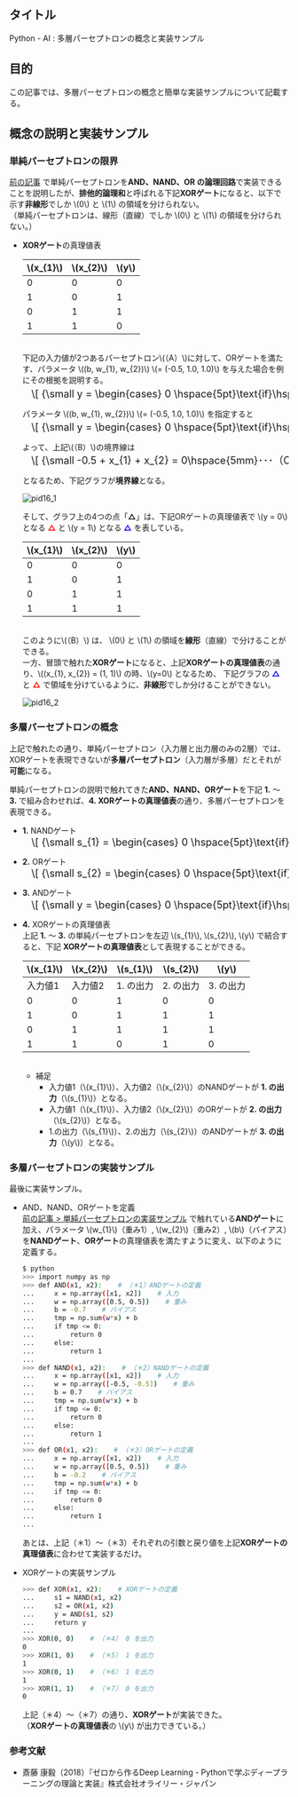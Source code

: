 ## タイトル
Python - AI : 多層パーセプトロンの概念と実装サンプル

## 目的
この記事では、多層パーセプトロンの概念と簡単な実装サンプルについて記載する。

## 概念の説明と実装サンプル
### 単純パーセプトロンの限界
[前の記事](https://sigma-se.com/detail/15/) で単純パーセプトロンを**AND、NAND、OR の論理回路**で実装できることを説明したが、**排他的論理和**と呼ばれる下記**XORゲート**になると、以下で示す**非線形**でしか \\(0\\) と \\(1\\) の領域を分けられない。<br>
（単純パーセプトロンは、線形（直線）でしか \\(0\\) と \\(1\\) の領域を分けられない。）

- **XORゲート**の真理値表
  <table class="table" style="width: 50%; margin-bottom: 2em;">
    <thead>
      <tr>
        <th scope="col">\(x_{1}\)</th>
        <th scope="col">\(x_{2}\)</th>
        <th scope="col">\(y\)</th>
      </tr>
    </thead>
    <tbody>
      <tr><td>0</td><td>0</td><td>0</td></tr>
      <tr><td>1</td><td>0</td><td>1</td></tr>
      <tr><td>0</td><td>1</td><td>1</td></tr>
      <tr><td>1</td><td>1</td><td>0</td></tr>
    </tbody>
  </table>

  下記の入力値が2つあるパーセプトロン\\(（A）\\)に対して、ORゲートを満たす、パラメータ \\((b, w_{1}, w_{2})\\) \\(= (-0.5, 1.0, 1.0)\\) を与えた場合を例にその根拠を説明する。

  <div style="display: flex; margin-left: 1rem; font-size: 1.3em; margin-top: -0.75em; overflow-x: auto; white-space: nowrap;">
  \[
  {\small
  y =
  \begin{cases}
  0 \hspace{5pt}\text{if}\hspace{5pt}b + x_{1}w_{1} + x_{2}w_{2} \leqq 0 \\
  1 \hspace{5pt}\text{if}\hspace{5pt}b + x_{1}w_{1} + x_{2}w_{2} > 0
  \end{cases}\hspace{5mm}･･･（A）
  }
  \]
  </div>

  パラメータ \\((b, w_{1}, w_{2})\\) \\(= (-0.5, 1.0, 1.0)\\) を指定すると

  <div style="display: flex; margin-left: 1rem; font-size: 1.3em; margin-top: -0.75em; overflow-x: auto; white-space: nowrap;">
  \[
  {\small
  y =
  \begin{cases}
  0 \hspace{5pt}\text{if}\hspace{5pt}-0.5 + x_{1} + x_{2} \leqq 0 \\
  1 \hspace{5pt}\text{if}\hspace{5pt}-0.5 + x_{1} + x_{2} > 0
  \end{cases}\hspace{5mm}･･･（B）
  }
  \]
  </div>

  よって、上記\\(（B）\\)の境界線は

  <div style="display: flex; margin-left: 1rem; font-size: 1.3em; margin-top: -0.75em; overflow-x: auto; white-space: nowrap;">
  \[
  {\small
  -0.5 + x_{1} + x_{2} = 0\hspace{5mm}･･･（C）
  }
  \]
  </div>

  となるため、下記グラフが**境界線**となる。

  ![pid16_1](/static/tblog/img/pid16_1.png)

  そして、グラフ上の4つの点「**△**」は、下記ORゲートの真理値表で \\(y = 0\\) となる <span style="color:red">**△**</span> と \\(y = 1\\) となる <span style="color:blue">**△**</span> を表している。

  <table class="table" style="width: 50%; margin-bottom: 2em;">
    <thead>
      <tr>
        <th scope="col">\(x_{1}\)</th>
        <th scope="col">\(x_{2}\)</th>
        <th scope="col">\(y\)</th>
      </tr>
    </thead>
    <tbody>
      <tr><td>0</td><td>0</td><td>0</td></tr>
      <tr><td>1</td><td>0</td><td>1</td></tr>
      <tr><td>0</td><td>1</td><td>1</td></tr>
      <tr><td>1</td><td>1</td><td>1</td></tr>
    </tbody>
  </table>

  このように\\(（B）\\) は、 \\(0\\) と \\(1\\) の領域を**線形**（直線）で分けることができる。
  <br>
  一方、冒頭で触れた**XORゲート**になると、上記**XORゲートの真理値表**の通り、\\((x_{1}, x_{2}) = (1, 1)\\) の時、\\(y=0\\) となるため、
下記グラフの <span style="color:blue">**△**</span> と <span style="color:red">**△**</span> で領域を分けているように、**非線形**でしか分けることができない。

  ![pid16_2](/static/tblog/img/pid16_2.png)

### 多層パーセプトロンの概念
上記で触れたの通り、単純パーセプトロン（入力層と出力層のみの2層）では、XORゲートを表現できないが**多層パーセプトロン**（入力層が多層）だとそれが**可能**になる。

単純パーセプトロンの説明で触れてきた**AND、NAND、ORゲート**を下記 **1.** ～ **3.** で組み合わせれば、**4. XORゲートの真理値表**の通り、多層パーセプトロンを表現できる。

- **1.** NANDゲート
  <div style="display: flex; margin-left: 1rem; font-size: 1.3em; margin-top: -0.75em; overflow-x: auto; white-space: nowrap;">
  \[
  {\small
  s_{1} =
  \begin{cases}
  0 \hspace{5pt}\text{if}\hspace{5pt}b + x_{1}w_{1} + x_{2}w_{2} \leqq 0 \\
  1 \hspace{5pt}\text{if}\hspace{5pt}b + x_{1}w_{1} + x_{2}w_{2} > 0
  \end{cases}
  }
  \]
  </div>

- **2.** ORゲート
  <div style="display: flex; margin-left: 1rem; font-size: 1.3em; margin-top: -0.75em; overflow-x: auto; white-space: nowrap;">
  \[
  {\small
  s_{2} =
  \begin{cases}
  0 \hspace{5pt}\text{if}\hspace{5pt}b + x_{1}w_{1} + x_{2}w_{2} \leqq 0 \\
  1 \hspace{5pt}\text{if}\hspace{5pt}b + x_{1}w_{1} + x_{2}w_{2} > 0
  \end{cases}
  }
  \]
  </div>

- **3.** ANDゲート
  <div style="display: flex; margin-left: 1rem; font-size: 1.3em; margin-top: -0.75em; overflow-x: auto; white-space: nowrap;">
  \[
  {\small
  y =
  \begin{cases}
  0 \hspace{5pt}\text{if}\hspace{5pt}b + s_{1}w_{1} + s_{2}w_{2} \leqq 0 \\
  1 \hspace{5pt}\text{if}\hspace{5pt}b + s_{1}w_{1} + s_{2}w_{2} > 0
  \end{cases}
  }
  \]
  </div>

- **4.** XORゲートの真理値表<br>
  上記 **1.** ～ **3.** の単純パーセプトロンを左辺 \\(s_{1}\\), \\(s_{2}\\), \\(y\\) で結合すると、下記 **XORゲートの真理値表**として表現することができる。
  <table class="table" style="width: 100%; margin-bottom: 2em;">
    <thead>
      <tr>
        <th scope="col">\(x_{1}\)</th>
        <th scope="col">\(x_{2}\)</th>
        <th scope="col">\(s_{1}\)</th>
        <th scope="col">\(s_{2}\)</th>
        <th scope="col">\(y\)</th>
      </tr>
    </thead>
    <tbody>
      <tr><td>入力値1</td><td>入力値2</td><td>1. の出力</td><td>2. の出力</td><td>3. の出力</td></tr>
      <tr><td>0</td><td>0</td><td>1</td><td>0</td><td>0</td></tr>
      <tr><td>1</td><td>0</td><td>1</td><td>1</td><td>1</td></tr>
      <tr><td>0</td><td>1</td><td>1</td><td>1</td><td>1</td></tr>
      <tr><td>1</td><td>1</td><td>0</td><td>1</td><td>0</td></tr>
    </tbody>
  </table>

  - 補足
    - 入力値1（\\(x_{1}\\)）、入力値2（\\(x_{2}\\)）のNANDゲートが **1. の出力**（\\(s_{1}\\)）となる。
    - 入力値1（\\(x_{1}\\)）、入力値2（\\(x_{2}\\)）のORゲートが **2. の出力**（\\(s_{2}\\)）となる。
    - 1.の出力（\\(s_{1}\\)）、2.の出力（\\(s_{2}\\)）のANDゲートが **3. の出力**（\\(y\\)）となる。

### 多層パーセプトロンの実装サンプル
最後に実装サンプル。

- AND、NAND、ORゲートを定義<br>
[前の記事 > 単純パーセプトロンの実装サンプル](https://sigma-se.com/detail/15/#:~:text=%E3%81%A8%E8%A1%A8%E7%8F%BE%E3%81%A7%E3%81%8D%E3%82%8B%E3%80%82-,%E5%8D%98%E7%B4%94%E3%83%91%E3%83%BC%E3%82%BB%E3%83%97%E3%83%88%E3%83%AD%E3%83%B3%E3%81%AE%E5%AE%9F%E8%A3%85%E3%82%B5%E3%83%B3%E3%83%97%E3%83%AB) で触れている**ANDゲート**に加え、パラメータ \\(w_{1}\\)（重み1）, \\(w_{2}\\)（重み2）,  \\(b\\)（バイアス）を**NANDゲート**、**ORゲート**の真理値表を満たすように変え、以下のように定義する。
  ```bash
  $ python
  >>> import numpy as np
  >>> def AND(x1, x2):    # （＊1）ANDゲートの定義
  ...     x = np.array([x1, x2])    # 入力
  ...     w = np.array([0.5, 0.5])    # 重み
  ...     b = -0.7    # バイアス
  ...     tmp = np.sum(w*x) + b
  ...     if tmp <= 0:
  ...         return 0
  ...     else:
  ...         return 1
  ...
  >>> def NAND(x1, x2):    # （＊2）NANDゲートの定義
  ...     x = np.array([x1, x2])    # 入力
  ...     w = np.array([-0.5, -0.5])    # 重み
  ...     b = 0.7    # バイアス
  ...     tmp = np.sum(w*x) + b
  ...     if tmp <= 0:
  ...         return 0
  ...     else:
  ...         return 1
  ...
  >>> def OR(x1, x2):    # （＊3）ORゲートの定義
  ...     x = np.array([x1, x2])    # 入力
  ...     w = np.array([0.5, 0.5])    # 重み
  ...     b = -0.2    # バイアス
  ...     tmp = np.sum(w*x) + b
  ...     if tmp <= 0:
  ...         return 0
  ...     else:
  ...         return 1
  ...
  ```
  あとは、上記（＊1）～（＊3）それぞれの引数と戻り値を上記**XORゲートの真理値表**に合わせて実装するだけ。

- XORゲートの実装サンプル
  ```bash
  >>> def XOR(x1, x2):    # XORゲートの定義
  ...     s1 = NAND(x1, x2)
  ...     s2 = OR(x1, x2)
  ...     y = AND(s1, s2)
  ...     return y
  ...
  >>> XOR(0, 0)    # （＊4） 0 を出力
  0
  >>> XOR(1, 0)    # （＊5） 1 を出力
  1
  >>> XOR(0, 1)    # （＊6） 1 を出力
  1
  >>> XOR(1, 1)    # （＊7） 0 を出力
  0
  ```
  上記（＊4）～（＊7）の通り、**XORゲート**が実装できた。<br>
  （**XORゲートの真理値表**の \\(y\\) が出力できている。）

### 参考文献
- 斎藤 康毅（2018）『ゼロから作るDeep Learning - Pythonで学ぶディープラーニングの理論と実装』株式会社オライリー・ジャパン
